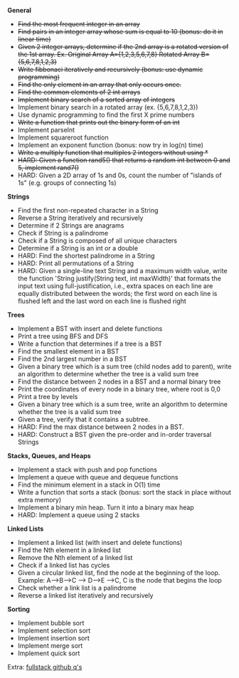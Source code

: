 **General**

- ~~Find the most frequent integer in an array~~
- ~~Find pairs in an integer array whose sum is equal to 10 (bonus: do it in linear time)~~
- ~~Given 2 integer arrays, determine if the 2nd array is a rotated
version of the 1st array. Ex. Original Array A={1,2,3,5,6,7,8} Rotated 
Array B={5,6,7,8,1,2,3}~~
- ~~Write fibbonaci iteratively and recursively (bonus: use dynamic programming)~~ 
- ~~Find the only element in an array that only occurs once.~~
- ~~Find the common elements of 2 int arrays~~
- ~~Implement binary search of a sorted array of integers~~
- Implement binary search in a rotated array (ex. {5,6,7,8,1,2,3}) 
- Use dynamic programming to find the first X prime numbers 
- ~~Write a function that prints out the binary form of an int~~
- Implement parseInt 
- Implement squareroot function 
- Implement an exponent function (bonus: now try in log(n) time) 
- ~~Write a multiply function that multiples 2 integers without using *~~
- ~~HARD: Given a function rand5() that returns a random int between 0 and 5, implement rand7()~~
- HARD: Given a 2D array of 1s and 0s, count the number of "islands of 1s" (e.g. groups of connecting 1s) 

**Strings**

- Find the first non-repeated character in a String 
- Reverse a String iteratively and recursively 
- Determine if 2 Strings are anagrams 
- Check if String is a palindrome 
- Check if a String is composed of all unique characters 
- Determine if a String is an int or a double 
- HARD: Find the shortest palindrome in a String 
- HARD: Print all permutations of a String 
- HARD: Given a single-line text String and a maximum width value, 
write the function 'String justify(String text, int maxWidth)' that 
formats the input text using full-justification, i.e., extra spaces on 
each line are equally distributed between the words; the first word on 
each line is flushed left and the last word on each line is flushed 
right 

**Trees**

- Implement a BST with insert and delete functions 
- Print a tree using BFS and DFS 
- Write a function that determines if a tree is a BST 
- Find the smallest element in a BST 
- Find the 2nd largest number in a BST 
- Given a binary tree which is a sum tree (child nodes add to 
parent), write an algorithm to determine whether the tree is a valid sum tree 
- Find the distance between 2 nodes in a BST and a normal binary tree 
- Print the coordinates of every node in a binary tree, where root is 0,0 
- Print a tree by levels 
- Given a binary tree which is a sum tree, write an algorithm to determine whether the tree is a valid sum tree 
- Given a tree, verify that it contains a subtree. 
- HARD: Find the max distance between 2 nodes in a BST. 
- HARD: Construct a BST given the pre-order and in-order traversal Strings 

**Stacks, Queues, and Heaps**

- Implement a stack with push and pop functions 
- Implement a queue with queue and dequeue functions 
- Find the minimum element in a stack in O(1) time 
- Write a function that sorts a stack (bonus: sort the stack in place without extra memory) 
- Implement a binary min heap. Turn it into a binary max heap 
- HARD: Implement a queue using 2 stacks 

**Linked Lists**

- Implement a linked list (with insert and delete functions) 
- Find the Nth element in a linked list 
- Remove the Nth element of a linked list 
- Check if a linked list has cycles 
- Given a circular linked list, find the node at the beginning of 
the loop. Example: A--&gt;B--&gt;C --&gt; D--&gt;E --&gt;C, C is the 
node that begins the loop 
- Check whether a link list is a palindrome 
- Reverse a linked list iteratively and recursively 

**Sorting**

- Implement bubble sort 
- Implement selection sort 
- Implement insertion sort 
- Implement merge sort 
- Implement quick sort

Extra:
[fullstack github q's](https://github.com/ratracegrad/Full-Stack-Interview-Questions)
